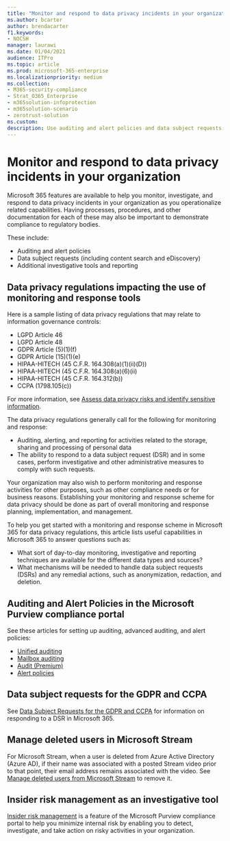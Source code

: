 ```yaml
---
title: "Monitor and respond to data privacy incidents in your organization"
ms.author: bcarter
author: brendacarter
f1.keywords:
- NOCSH
manager: laurawi
ms.date: 01/04/2021
audience: ITPro
ms.topic: article
ms.prod: microsoft-365-enterprise
ms.localizationpriority: medium
ms.collection: 
- M365-security-compliance
- Strat_O365_Enterprise
- m365solution-infoprotection
- m365solution-scenario
- zerotrust-solution
ms.custom: 
description: Use auditing and alert policies and data subject requests to monitor and respond to personal data incidents.
---
```


# Monitor and respond to data privacy incidents in your organization

Microsoft 365 features are available to help you monitor, investigate, and respond to data privacy incidents in your organization as you operationalize related capabilities. Having processes, procedures, and other documentation for each of these may also be important to demonstrate compliance to regulatory bodies.

These include: 

- Auditing and alert policies
- Data subject requests (including content search and eDiscovery)
- Additional investigative tools and reporting

## Data privacy regulations impacting the use of monitoring and response tools

Here is a sample listing of data privacy regulations that may relate to information governance controls:

- LGPD Article 46
- LGPD Article 48
- GDPR Article (5)(1)(f)
- GDPR Article (15)(1)(e)
- HIPAA-HITECH (45 C.F.R. 164.308(a)(1)(ii)(D))
- HIPAA-HITECH (45 C.F.R. 164.308(a)(6)(ii)
- HIPAA-HITECH (45 C.F.R. 164.312(b))
- CCPA (1798.105(c))

For more information, see [Assess data privacy risks and identify sensitive information](information-protection-deploy-assess.md).

The data privacy regulations generally call for the following for monitoring and response:

- Auditing, alerting, and reporting for activities related to the storage, sharing and processing of personal data
- The ability to respond to a data subject request (DSR) and in some cases, perform investigative and other administrative measures to comply with such requests.

Your organization may also wish to perform monitoring and response activities for other purposes, such as other compliance needs or for business reasons. Establishing your monitoring and response scheme for data privacy should be done as part of overall monitoring and response planning, implementation, and management.

To help you get started with a monitoring and response scheme in Microsoft 365 for data privacy regulations, this article lists useful capabilities in Microsoft 365 to answer questions such as: 

- What sort of day-to-day monitoring, investigative and reporting techniques are available for the different data types and sources?
- What mechanisms will be needed to handle data subject requests (DSRs) and any remedial actions, such as anonymization, redaction, and deletion.

## Auditing and Alert Policies in the Microsoft Purview compliance portal

See these articles for setting up auditing, advanced auditing, and alert policies:

- [Unified auditing](../compliance/search-the-audit-log-in-security-and-compliance.md)
- [Mailbox auditing](../compliance/enable-mailbox-auditing.md)
- [Audit (Premium)](../compliance/advanced-audit.md)
- [Alert policies](../compliance/alert-policies.md)

## Data subject requests for the GDPR and CCPA

See [Data Subject Requests for the GDPR and CCPA](/compliance/regulatory/gdpr-dsr-Office365) for information on responding to a DSR in Microsoft 365.

## Manage deleted users in Microsoft Stream

For Microsoft Stream, when a user is deleted from Azure Active Directory (Azure AD), if their name was associated with a posted Stream video prior to that point, their email address remains associated with the video. See [Manage deleted users from Microsoft Stream](/stream/managing-deleted-users) to remove it.

## Insider risk management as an investigative tool

[Insider risk management](../compliance/insider-risk-management.md) is a feature of the Microsoft Purview compliance portal to help you minimize internal risk by enabling you to detect, investigate, and take action on risky activities in your organization.
